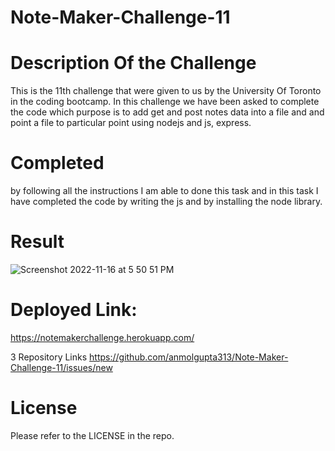 # Note-Maker-Challenge-11

# Description Of the Challenge
This is the 11th challenge that were given to us by the University Of Toronto in the coding bootcamp. In this challenge we have been asked to complete the code which purpose is to add get and post notes data into a file and and point a file to particular point using nodejs and js, express.

# Completed
by following all the instructions I am able to done this task and in this task I have completed the code by writing the js and by installing the node library.

# Result
![Screenshot 2022-11-16 at 5 50 51 PM](https://user-images.githubusercontent.com/111723339/202312011-ea8bc621-9ef5-4f98-a4c1-51950c077628.png)

# Deployed Link:
https://notemakerchallenge.herokuapp.com/

3 Repository Links
https://github.com/anmolgupta313/Note-Maker-Challenge-11/issues/new

# License
Please refer to the LICENSE in the repo.